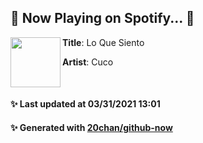 ## 🎵 Now Playing on Spotify... 🎵

[<img align="left" width="80" height="80" src="https://i.scdn.co/image/ab67616d00004851933e645815b3c470ea2af66a">](https://open.spotify.com/album/04rhYQT6GJgWQQuRE6FfEW)
**Title**: Lo Que Siento

**Artist**: Cuco

<br>

#### ✨ Last updated at 03/31/2021 13:01
#### ✨ Generated with [20chan/github-now](https://github.com/20chan/github-now)



